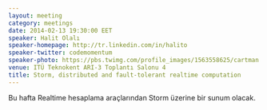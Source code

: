 ```yaml
---
layout: meeting
category: meetings
date: 2014-02-13 19:30:00 EET
speaker: Halit Olalı
speaker-homepage: http://tr.linkedin.com/in/halito
speaker-twitter: codemomentum
speaker-photo: https://pbs.twimg.com/profile_images/1563558625/cartman.jpg
venue: ITÜ Teknokent ARI-3 Toplantı Salonu 4
title: Storm, distributed and fault-tolerant realtime computation
---
```


Bu hafta Realtime hesaplama araçlarından Storm üzerine bir sunum olacak.

